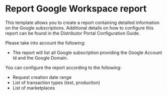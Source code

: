 # Report Google Workspace report

This template allows you to create a report containing detailed information on the Google subscriptions. Additional details on how to configure this report can be found in the Distributor Portal Configuration Guide.

Please take into account the following:

- The report will list all Google subscription providing the Google Account Id and the Google Domain.

You can configure the report according to the following:

- Request creation date range
- List of transaction types (test, production)
- List of marketplaces
